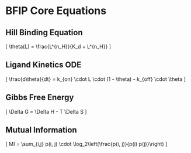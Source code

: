 # BFIP Core Equations

## Hill Binding Equation
\[
\theta(L) = \frac{L^{n_H}}{K_d + L^{n_H}}
\]

## Ligand Kinetics ODE
\[
\frac{d\theta}{dt} = k_{on} \cdot L \cdot (1 - \theta) - k_{off} \cdot \theta
\]

## Gibbs Free Energy
\[
\Delta G = \Delta H - T \Delta S
\]

## Mutual Information
\[
MI = \sum_{i,j} p(i, j) \cdot \log_2\left(\frac{p(i, j)}{p(i) p(j)}\right)
\]

